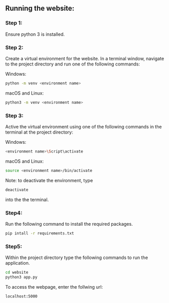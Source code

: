 ## Running the website:

### Step 1: 
Ensure python 3 is installed.

### Step 2:
Create a virtual environment for the website. In a terminal window, navigate to the project directory and run one of the following commands:

Windows:
```bash
python -m venv <environment name>
```

macOS and Linux:
```bash
python3 -m venv <environment name>
```

### Step 3:
Active the virtual environment using one of the following commands in the terminal at the project directory:

Windows:
```bash
<environment name>\Script\activate
```

macOS and Linux:
```bash
source <environment name>/bin/activate
```

Note: to deactivate the environment, type 
```bash
deactivate
``` 
into the the terminal.

### Step4:
Run the following command to install the required packages.
```bash
pip intall -r requirements.txt
```

### Step5:
Within the project directory type the following commands to run the application.
```bash
cd website
python3 app.py
```

To access the webpage, enter the follwing url:
```
localhost:5000
```
